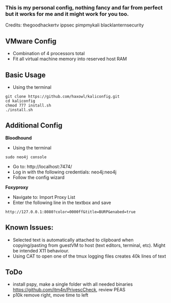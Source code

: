 ### This is my personal config, nothing fancy and far from perfect but it works for me and it might work for you too.

Credits: thegoodhackertv ippsec pimpmykali blacklanternsecurity

## **VMware Config**
- Combination of 4 processors total
- Fit all virtual machine memory into reserved host RAM

## **Basic Usage**
- Using the terminal
```
git clone https://github.com/haxowl/kaliconfig.git
cd kaliconfig
chmod 777 install.sh
./install.sh
```

## **Additional Config**
**Bloodhound**
- Using the terminal
```
sudo neo4j console
```
- Go to: http://localhost:7474/
- Log in with the following credentials: neo4j:neo4j
- Follow the config wizard

**Foxyproxy** 
- Navigate to: Import Proxy List
- Enter the following line in the textbox and save
```
http://127.0.0.1:8080?color=0000ff&title=BURP&enabed=true
```


## **Known Issues:**
- Selected text is automatically attached to clipboard when copying/pasting from guestVM to host (text editors, terminal, etc). Might be intended X11 behaviour.
- Using CAT to open one of the tmux logging files creates 40k lines of text

## **ToDo**
- install pspy, make a single folder with all needed binaries https://github.com/itm4n/PrivescCheck, review PEAS
- p10k remove right, move time to left
